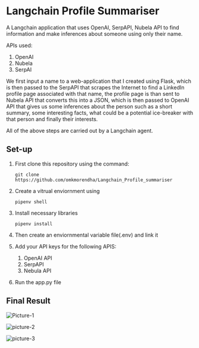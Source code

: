 # Langchain Profile Summariser
A Langchain application that uses OpenAI, SerpAPI, Nubela API to find information and make inferences about someone using only their name.

APIs used:
1. OpenAI 
2. Nubela
3. SerpAI

We first input a name to a web-application that I created using Flask, which is then passed to the SerpAPI that scrapes the Internet to find a LinkedIn profile page associated with that name,
the profile page is than sent to Nubela API that converts this into a JSON, which is then passed to OpenAI API that gives us some inferences about the person such as a short summary, some interesting facts,
what could be a potential ice-breaker with that person and finally their interests.

All of the above steps are carried out by a Langchain agent.

## Set-up
1. First clone this repository using the command:
   ```
   git clone https://github.com/omkmorendha/Langchain_Profile_summariser
   ```
2. Create a vitrual enviornment using
   ```
   pipenv shell
   ```
3. Install necessary libraries
   ```
   pipenv install
   ```

4. Then create an enviornmental variable file(.env) and link it

5. Add your API keys for the following APIS:
   1. OpenAI API
   2. SerpAPI
   3. Nebula API

5. Run the app.py file

## Final Result
![Picture-1](https://github.com/omkmorendha/Langchain_LinkedIn_summariser/assets/17925053/e2689f56-dbed-4d71-9c34-a77889158d74)

![picture-2](https://github.com/omkmorendha/Langchain_LinkedIn_summariser/assets/17925053/2f18fbd1-d9bf-4e34-871a-43710932db2c)

![picture-3](https://github.com/omkmorendha/Langchain_LinkedIn_summariser/assets/17925053/9556aa3a-fbf3-4d5a-83e1-d497c5230ea3)
